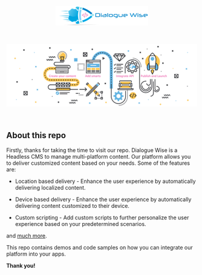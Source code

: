 <p align="center">
<a href="https://dialoguewise.com" target="_blank"><img src="https://github.com/dialoguewise/dialoguewise-demo/blob/master/screenshots/logo.PNG?raw=true"></a>
</p>  
<br/>
<p align="center">
<img src="https://github.com/dialoguewise/dialoguewise/blob/master/images/banner.jpg">
</p>  
<br/>

## About this repo

Firstly, thanks for taking the time to visit our repo. Dialogue Wise is a Headless CMS to manage multi-platform content. Our platform allows you to deliver customized content based on your needs. Some of the features are:

* Location based delivery - Enhance the user experience by automatically delivering localized content.

* Device based delivery - Enhance the user experience by automatically delivering content customized to their device.

* Custom scripting - Add custom scripts to further personalize the user experience based on your predetermined scenarios.

and [much more](https://dialoguewise.com/allFeatures).


This repo contains demos and code samples on how you can integrate our platform into your apps.

**Thank you!**






